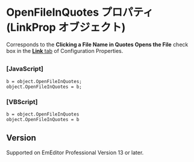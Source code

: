 # OpenFileInQuotes プロパティ (LinkProp オブジェクト)

Corresponds to the **Clicking a File Name in Quotes Opens the File** check box in the [**Link** tab](../../dlg/properties/link/index) of Configuration Properties.

## 

### \[JavaScript\]

```
b = object.OpenFileInQuotes;
object.OpenFileInQuotes = b;
```

### \[VBScript\]

```
b = object.OpenFileInQuotes
object.OpenFileInQuotes = b
```

## Version

Supported on EmEditor Professional Version 13 or later.
